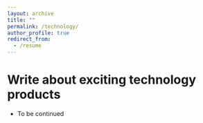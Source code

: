 ```yaml
---
layout: archive
title: ""
permalink: /technology/
author_profile: true
redirect_from:
  - /resume
---
```


Write about exciting technology products
======
* To be continued 

